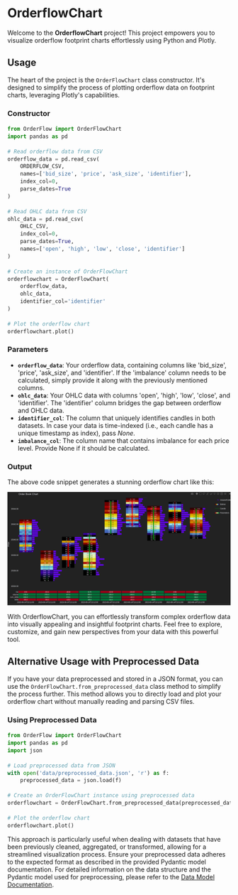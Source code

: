 # OrderflowChart

Welcome to the **OrderflowChart** project! This project empowers you to visualize orderflow footprint charts effortlessly using Python and Plotly.

## Usage

The heart of the project is the `OrderFlowChart` class constructor. It's designed to simplify the process of plotting orderflow data on footprint charts, leveraging Plotly's capabilities.

### Constructor

```python
from OrderFlow import OrderFlowChart
import pandas as pd

# Read orderflow data from CSV
orderflow_data = pd.read_csv(
    ORDERFLOW_CSV,
    names=['bid_size', 'price', 'ask_size', 'identifier'],
    index_col=0,
    parse_dates=True
)

# Read OHLC data from CSV
ohlc_data = pd.read_csv(
    OHLC_CSV,
    index_col=0,
    parse_dates=True,
    names=['open', 'high', 'low', 'close', 'identifier']
)

# Create an instance of OrderFlowChart
orderflowchart = OrderFlowChart(
    orderflow_data,
    ohlc_data,
    identifier_col='identifier'
)

# Plot the orderflow chart
orderflowchart.plot()
```

### Parameters

- **`orderflow_data`**: Your orderflow data, containing columns like 'bid_size', 'price', 'ask_size', and 'identifier'. If the 'imbalance' column needs to be calculated, simply provide it along with the previously mentioned columns.
- **`ohlc_data`**: Your OHLC data with columns 'open', 'high', 'low', 'close', and 'identifier'. The 'identifier' column bridges the gap between orderflow and OHLC data.
- **`identifier_col`**: The column that uniquely identifies candles in both datasets. In case your data is time-indexed (i.e., each candle has a unique timestamp as index), pass *None*.
- **`imbalance_col`**: The column name that contains imbalance for each price level. Provide None if it should be calculated.

### Output

The above code snippet generates a stunning orderflow chart like this:

![OrderFlowChart Example](docs/image.png)

With OrderflowChart, you can effortlessly transform complex orderflow data into visually appealing and insightful footprint charts. Feel free to explore, customize, and gain new perspectives from your data with this powerful tool.

## Alternative Usage with Preprocessed Data

If you have your data preprocessed and stored in a JSON format, you can use the `OrderFlowChart.from_preprocessed_data` class method to simplify the process further. This method allows you to directly load and plot your orderflow chart without manually reading and parsing CSV files.

### Using Preprocessed Data

```python
from OrderFlow import OrderFlowChart
import pandas as pd
import json

# Load preprocessed data from JSON
with open('data/preprocessed_data.json', 'r') as f:
    preprocessed_data = json.load(f)

# Create an OrderFlowChart instance using preprocessed data
orderflowchart = OrderFlowChart.from_preprocessed_data(preprocessed_data)

# Plot the orderflow chart
orderflowchart.plot()
```

This approach is particularly useful when dealing with datasets that have been previously cleaned, aggregated, or transformed, allowing for a streamlined visualization process. Ensure your preprocessed data adheres to the expected format as described in the provided Pydantic model documentation. For detailed information on the data structure and the Pydantic model used for preprocessing, please refer to the [Data Model Documentation](docs/data-schema.md).
